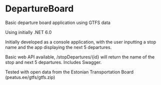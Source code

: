 # DepartureBoard
Basic departure board application using GTFS data

Using initially .NET 6.0

Initially developed as a console application, with the user inputting a stop name and the app displaying the next 5 departures.

Basic web API available, /stopDepartures/{id} will return the name of the stop and next 5 departures. Includes Swagger.

Tested with open data from the Estonian Transportation Board (peatus.ee/gtfs/gtfs.zip)

